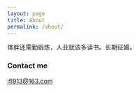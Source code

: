 ```yaml
---
layout: page
title: About
permalink: /about/
---
```


体胖还需勤锻炼，人丑就该多读书。长期征婚。


### Contact me

[jfl913@163.com](mailto:jfl913@163.com)